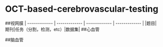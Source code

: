 # OCT-based-cerebrovascular-testing


##视网膜
| ------------- | ------------- | ------------- | ------------- |
|题目|期刊|任务（分割，检测，etc）|数据集|
##心血管

##脑血管

